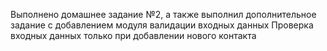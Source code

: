 Выполнено домашнее задание №2, а также выполнил дополнительное задание с добавлением модуля валидации входных данных
Проверка входных данных только при добавлении нового контакта
